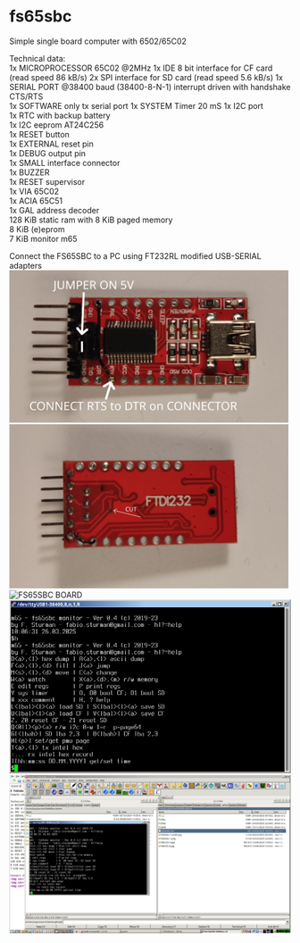 # fs65sbc
Simple single board computer with 6502/65C02

Technical data:  
1x MICROPROCESSOR 65C02 @2MHz
1x IDE 8 bit interface for CF card (read speed 86 kB/s) 
2x SPI interface for SD card  (read speed 5.6 kB/s)
1x SERIAL PORT @38400 baud (38400-8-N-1) interrupt driven with handshake CTS/RTS  
1x SOFTWARE only tx serial port
1x SYSTEM Timer 20 mS
1x I2C port  
1x RTC with backup battery  
1x I2C eeprom AT24C256  
1x RESET button  
1x EXTERNAL reset pin  
1x DEBUG output pin  
1x SMALL interface connector  
1x BUZZER  
1x RESET supervisor  
1x VIA 65C02  
1x ACIA 65C51  
1x GAL address decoder  
128 KiB static ram with 8 KiB paged memory  
8 KiB (e)eprom  
7 KiB monitor m65  

Connect the FS65SBC to a PC using FT232RL modified USB-SERIAL adapters  
<img src="./img/ftdi232-t.jpg" alt="Adapter top" width=500/>  
<img src="./img/ftdi232-b.jpg" alt="Adapter bottom" width=500/>  
<img src="./img/fs65sbc-1.png" alt="FS65SBC BOARD" width=800/>  
<img src="./img/fs65sbc-screen2.png" alt="SCREENSHOT2"/>  
<img src="./img/fs65sbc-screen.png" alt="SCREENSHOT" width=1000/>
